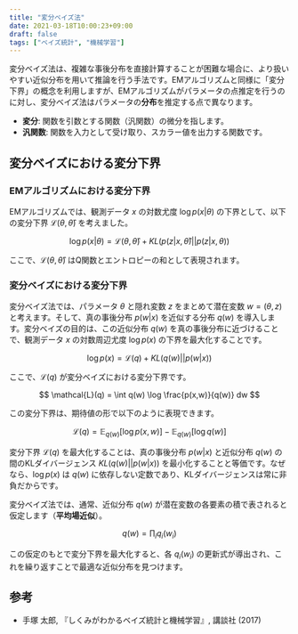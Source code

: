 ```yaml
---
title: "変分ベイズ法"
date: 2021-03-18T10:00:23+09:00
draft: false
tags: ["ベイズ統計", "機械学習"] 
---
```

<!--more-->
変分ベイズ法は、複雑な事後分布を直接計算することが困難な場合に、より扱いやすい近似分布を用いて推論を行う手法です。EMアルゴリズムと同様に「変分下界」の概念を利用しますが、EMアルゴリズムがパラメータの点推定を行うのに対し、変分ベイズ法はパラメータの**分布**を推定する点で異なります。

-   **変分**: 関数を引数とする関数（汎関数）の微分を指します。
-   **汎関数**: 関数を入力として受け取り、スカラー値を出力する関数です。

## 変分ベイズにおける変分下界

### EMアルゴリズムにおける変分下界

EMアルゴリズムでは、観測データ $x$ の対数尤度 $\log p(x|\theta)$ の下界として、以下の変分下界 $\mathcal{L}(\theta, \hat{\theta})$ を考えました。

$$ \log p(x|\theta) = \mathcal{L}(\theta, \hat{\theta}) + KL(p(z|x,\hat{\theta})||p(z|x,\theta)) $$

ここで、$\mathcal{L}(\theta, \hat{\theta})$ はQ関数とエントロピーの和として表現されます。

### 変分ベイズにおける変分下界

変分ベイズ法では、パラメータ $\theta$ と隠れ変数 $z$ をまとめて潜在変数 $w = (\theta, z)$ と考えます。そして、真の事後分布 $p(w|x)$ を近似する分布 $q(w)$ を導入します。変分ベイズの目的は、この近似分布 $q(w)$ を真の事後分布に近づけることで、観測データ $x$ の対数周辺尤度 $\log p(x)$ の下界を最大化することです。

$$ \log p(x) = \mathcal{L}(q) + KL(q(w)||p(w|x)) $$

ここで、$\mathcal{L}(q)$ が変分ベイズにおける変分下界です。

$$ \mathcal{L}(q) = \int q(w) \log \frac{p(x,w)}{q(w)} dw $$

この変分下界は、期待値の形で以下のように表現できます。

$$ \mathcal{L}(q) = \mathbb{E}_{q(w)}[\log p(x,w)] - \mathbb{E}_{q(w)}[\log q(w)] $$

変分下界 $\mathcal{L}(q)$ を最大化することは、真の事後分布 $p(w|x)$ と近似分布 $q(w)$ の間のKLダイバージェンス $KL(q(w)||p(w|x))$ を最小化することと等価です。なぜなら、$\log p(x)$ は $q(w)$ に依存しない定数であり、KLダイバージェンスは常に非負だからです。

変分ベイズ法では、通常、近似分布 $q(w)$ が潜在変数の各要素の積で表されると仮定します（**平均場近似**）。

$$ q(w) = \prod_i q_i(w_i) $$

この仮定のもとで変分下界を最大化すると、各 $q_i(w_i)$ の更新式が導出され、これを繰り返すことで最適な近似分布を見つけます。

## 参考
-   手塚 太郎, 『しくみがわかるベイズ統計と機械学習』, 講談社 (2017)
